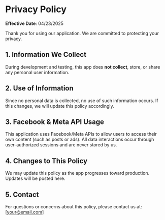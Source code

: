 # Privacy Policy

**Effective Date**: 04/23/2025

Thank you for using our application. We are committed to protecting your privacy.

## 1. Information We Collect
During development and testing, this app does **not collect**, store, or share any personal user information.

## 2. Use of Information
Since no personal data is collected, no use of such information occurs. If this changes, we will update this policy accordingly.

## 3. Facebook & Meta API Usage
This application uses Facebook/Meta APIs to allow users to access their own content (such as posts or ads). All data interactions occur through user-authorized sessions and are never stored by us.

## 4. Changes to This Policy
We may update this policy as the app progresses toward production. Updates will be posted here.

## 5. Contact
For questions or concerns about this policy, please contact us at: [your@email.com]


